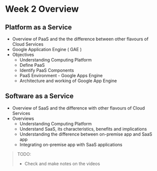 # Week 2 Overview

## Platform as a Service

- Overview of PaaS and the the difference between other flavours of Cloud Services
- Google Application Engine ( GAE )
- Objectives
  - Understanding Computing Platform
  - Define PaaS
  - Identify PaaS Components
  - PaaS Environment - Google Apps Engine
  - Architecture and working of Google App Engine

## Software as a Service

- Overview of SaaS and the difference with other flavours of Cloud Services
- Overviews
  - Understanding Computing Platform
  - Understand SaaS, its characteristics, benefits and implications
  - Understanding the difference between on-premise app and SaaS app
  - Integrating on-premise app with SaaS applications
  
> TODO:
>
> - Check and make notes on the videos